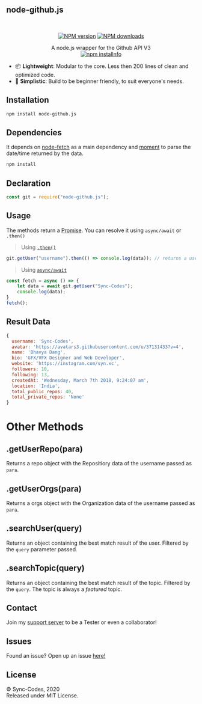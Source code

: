 ## node-github.js

<div align="center">
  </br>
    <p>
    <a href="https://www.npmjs.com/package/node-github.js"><img src="https://img.shields.io/npm/v/node-github.js.svg?maxAge=3600" alt="NPM version" /></a>
    <a href="https://www.npmjs.com/package/node-github.js"><img src="https://img.shields.io/npm/dt/node-github.js.svg?maxAge=3600" alt="NPM downloads" /></a>
  <p>
    A node.js wrapper for the Github API V3</br>
    <a href="https://nodei.co/npm/node-github.js/"><img src="https://nodei.co/npm/node-github.js.png?downloads=true&stars=true" alt="npm installnfo" /></a>

  </p>
  <p>

</div>

- 📦 **Lightweight**: Modular to the core. Less then 200 lines of clean and optimized code.
- 🔰  **Simplistic**:  Build to be beginner friendly, to suit everyone's needs.
  
## Installation

```bash
npm install node-github.js
```

## Dependencies

It depends on [node-fetch](https://npmjs.org/package/node-fetch) as a main dependency and [moment](https://npmjs.org/package/moment) to parse the date/time returned by the data.

```bash
npm install
```


## Declaration

```js
const git = require("node-github.js");
```

## Usage

The methods return a [Promise](https://developer.mozilla.org/en-US/docs/Web/JavaScript/Reference/Global_Objects/Promise#:~:text=Description,when%20the%20promise%20is%20created.&text=This%20lets%20asynchronous%20methods%20return,some%20point%20in%20the%20future.). You can resolve it using `async/await` or `.then()`

> Using [`.then()`](https://developer.mozilla.org/en-US/docs/Web/JavaScript/Reference/Global_Objects/Promise/then)
```js
git.getUser("username").then(() => console.log(data)); // returns a user object with the data
```

> Using [`async/await`](https://developer.mozilla.org/en-US/docs/Web/JavaScript/Reference/Statements/async_function)
```js
const fetch = async () => {
    let data = await git.getUser("Sync-Codes");
    console.log(data);
}
fetch();
```

## Result Data
```js
{
  username: 'Sync-Codes',
  avatar: 'https://avatars3.githubusercontent.com/u/37131433?v=4',
  name: 'Bhavya Dang',
  bio: 'GFX/VFX Designer and Web Developer',
  website: 'https://instagram.com/syn.xc',
  followers: 10,
  following: 13,
  createdAt: 'Wednesday, March 7th 2018, 9:24:07 am',
  location: 'India',
  total_public_repos: 40,
  total_private_repos: 'None'
}
```

# Other Methods

## .getUserRepo(para)

Returns a repo object with the Repositiory data of the username passed as `para`.

## .getUserOrgs(para)

Returns a orgs object with the Organization data of the username passed as `para`.

## .searchUser(query)

Returns an object containing the best match result of the user. Filtered by the `query` parameter passed.

## .searchTopic(query)

Returns an object containing the best match result of the topic. Filtered by the `query`. The topic is always a *featured* topic.

## Contact

Join my [support server](https://discord.gg/V3NmpbJ) to be a Tester or even a collaborator!

## Issues

Found an issue? Open up an issue [here!](https://github.com/Sync-Codes/node-github.js/issues/**new**)

## License

&copy; Sync-Codes, 2020</br>
Released under MIT License.